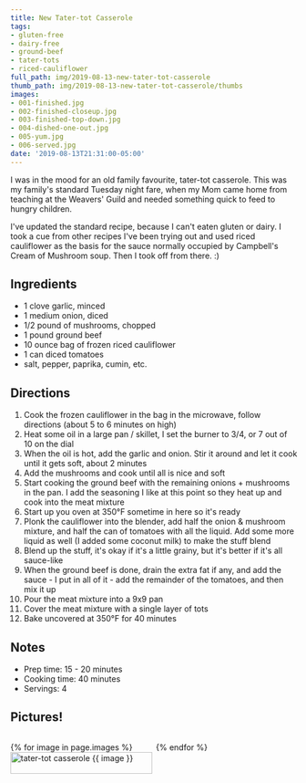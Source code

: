 ```yaml
---
title: New Tater-tot Casserole
tags:
- gluten-free
- dairy-free
- ground-beef
- tater-tots
- riced-cauliflower
full_path: img/2019-08-13-new-tater-tot-casserole
thumb_path: img/2019-08-13-new-tater-tot-casserole/thumbs
images:
- 001-finished.jpg
- 002-finished-closeup.jpg
- 003-finished-top-down.jpg
- 004-dished-one-out.jpg
- 005-yum.jpg
- 006-served.jpg
date: '2019-08-13T21:31:00-05:00'
---
```

I was in the mood for an old family favourite, tater-tot casserole. This was my family's standard Tuesday night fare, when my Mom came home from teaching at the Weavers' Guild and needed something quick to feed to hungry children.

I've updated the standard recipe, because I can't eaten gluten or dairy. I took a cue from other recipes I've been trying out and used riced cauliflower as the basis for the sauce normally occupied by Campbell's Cream of Mushroom soup. Then I took off from there. :)

## Ingredients

* 1 clove garlic, minced
* 1 medium onion, diced
* 1/2 pound of mushrooms, chopped
* 1 pound ground beef
* 10 ounce bag of frozen riced cauliflower
* 1 can diced tomatoes
* salt, pepper, paprika, cumin, etc.

## Directions

1. Cook the frozen cauliflower in the bag in the microwave, follow directions (about 5 to 6 minutes on high)
2. Heat some oil in a large pan / skillet, I set the burner to 3/4, or 7 out of 10 on the dial
3. When the oil is hot, add the garlic and onion. Stir it around and let it cook until it gets soft, about 2 minutes
4. Add the mushrooms and cook until all is nice and soft
5. Start cooking the ground beef with the remaining onions + mushrooms in the pan. I add the seasoning I like at this point so they heat up and cook into the meat mixture
6. Start up you oven at 350&deg;F sometime in here so it's ready
5. Plonk the cauliflower into the blender, add half the onion & mushroom mixture, and half the can of tomatoes with all the liquid. Add some more liquid as well (I added some coconut milk) to make the stuff blend
6. Blend up the stuff, it's okay if it's a little grainy, but it's better if it's all sauce-like
7. When the ground beef is done, drain the extra fat if any, and add the sauce - I put in all of it - add the remainder of the tomatoes, and then mix it up
8. Pour the meat mixture into a 9x9 pan
9. Cover the meat mixture with a single layer of tots
10. Bake uncovered at 350&deg;F for 40 minutes

## Notes

* Prep time: 15 - 20 minutes
* Cooking time: 40 minutes
* Servings: 4

## Pictures!

<div style="display: grid; grid-gap: 0.5em; grid-template-columns: repeat(auto-fill, minmax(200px, 1fr)); ">

{% for image in page.images %}
<a href="{{ site.baseurl }}/{{ page.full_path }}/{{ image }}" title="click to open in new window" target="_blank" rel="noopenner noreferrer">
<img src="{{ site.baseurl }}/{{ page.thumb_path }}/{{ image }}" alt="tater-tot casserole {{ image }}" style="width: 100%; margin: 0;" />
</a>

{% endfor %}

</div>
